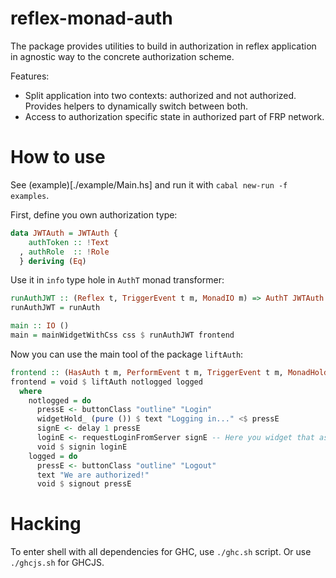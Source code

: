 # reflex-monad-auth

The package provides utilities to build in authorization in reflex application in
agnostic way to the concrete authorization scheme.

Features:
- Split application into two contexts: authorized and not authorized. Provides
  helpers to dynamically switch between both.
- Access to authorization specific state in authorized part of FRP network.

# How to use

See (example)[./example/Main.hs] and run it with `cabal new-run -f examples`.

First, define you own authorization type:

``` haskell
data JWTAuth = JWTAuth {
    authToken :: !Text
  , authRole  :: !Role
  } deriving (Eq)
```

Use it in `info` type hole in `AuthT` monad transformer:
``` haskell
runAuthJWT :: (Reflex t, TriggerEvent t m, MonadIO m) => AuthT JWTAuth t m a -> m a
runAuthJWT = runAuth

main :: IO ()
main = mainWidgetWithCss css $ runAuthJWT frontend
```

Now you can use the main tool of the package `liftAuth`:

``` haskell
frontend :: (HasAuth t m, PerformEvent t m, TriggerEvent t m, MonadHold t m, DomBuilder t m, PostBuild t m, MonadIO m, MonadIO (Performable m), AuthInfo t m ~ JWTAuth) => m ()
frontend = void $ liftAuth notlogged logged
  where
    notlogged = do
      pressE <- buttonClass "outline" "Login"
      widgetHold_ (pure ()) $ text "Logging in..." <$ pressE
      signE <- delay 1 pressE
      loginE <- requestLoginFromServer signE -- Here you widget that ask server for token
      void $ signin loginE
    logged = do
      pressE <- buttonClass "outline" "Logout"
      text "We are authorized!"
      void $ signout pressE
```

# Hacking

To enter shell with all dependencies for GHC, use `./ghc.sh` script. Or use `./ghcjs.sh` for GHCJS.

